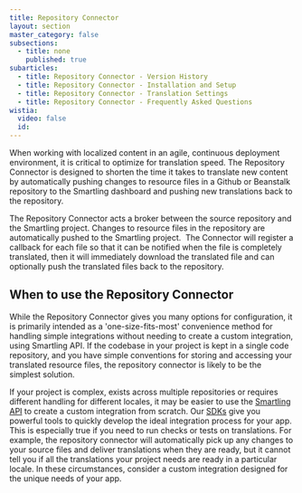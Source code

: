 ```yaml
---
title: Repository Connector
layout: section
master_category: false
subsections:
  - title: none
    published: true
subarticles:
  - title: Repository Connector - Version History
  - title: Repository Connector - Installation and Setup
  - title: Repository Connector - Translation Settings
  - title: Repository Connector - Frequently Asked Questions
wistia:
  video: false
  id:
---
```



When working with localized content in an agile, continuous deployment environment, it is critical to optimize for translation speed. The Repository Connector is designed to shorten the time it takes to translate new content by automatically pushing changes to resource files in a Github or Beanstalk repository to the Smartling dashboard and pushing new translations back to the repository.

The Repository Connector acts a broker between the source repository and the Smartling project. Changes to resource files in the repository are automatically pushed to the Smartling project. &nbsp;The Connector will register a callback for each file so that it can be notified when the file is completely translated, then it will immediately download the translated file and can optionally push the translated files back to the repository.

## When to use the Repository Connector

While the Repository Connector gives you many options for configuration, it is primarily intended as a 'one-size-fits-most' convenience method for handling simple integrations without needing to create a custom integration, using Smartling API. If the codebase in your project is kept in a single code repository, and you have simple conventions for storing and accessing your translated resource files, the repository connector is likely to be the simplest solution.

If your project is complex, exists across multiple repositories or requires different handling for different locales, it may be easier to use the [Smartling API](/developers/api/v2/) to create a custom integration from scratch. Our [SDKs](/developers/api/v2/sdks/) give you powerful tools to quickly develop the ideal integration process for your app. This is especially true if you need to run checks or tests on translations. For example, the repository connector will automatically pick up any changes to your source files and deliver translations when they are ready, but it cannot tell you if all the translations your project needs are ready in a particular locale. In these circumstances, consider a custom integration designed for the unique needs of your app.
